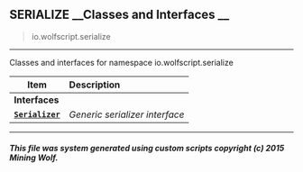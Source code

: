 ## SERIALIZE __Classes and Interfaces __

>io.wolfscript.serialize

---

Classes and interfaces for namespace io.wolfscript.serialize

Item | Description   
--- | :--- 
__Interfaces__|
__[`Serializer`](Serializer.md)__ | _Generic serializer interface_ 



---



##### This file was system generated using custom scripts copyright (c) 2015 Mining Wolf.
	

